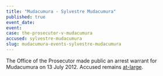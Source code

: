 ```yaml
---
title: "Mudacumura - Sylvestre Mudacumura"
published: true
event_date:
event:
case: the-prosecutor-v-mudacumura
accused: sylvestre-mudacumura
slug: mudacumura-events-sylvestre-mudacumura
---
```


The Office of the Prosecutor made public an arrest warrant for Mudacumura on 13 July 2012. Accused remains [at-large](http://allafrica.com/stories/201504151814.html).

